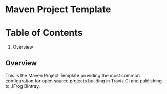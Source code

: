 # Maven Project Template

# Table of Contents
1. Overview

## Overview

This is the Maven Project Template providing the most common configuration for open source projects building in Travis CI and publishing to JFrog Bintray.